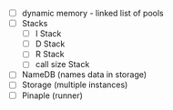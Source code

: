 - [ ] dynamic memory - linked list of pools
- [ ] Stacks
	- [ ] I Stack
	- [ ] D Stack
	- [ ] R Stack
	- [ ] call size Stack
- [ ] NameDB (names data in storage)
- [ ] Storage (multiple instances)
- [ ] Pinaple (runner)